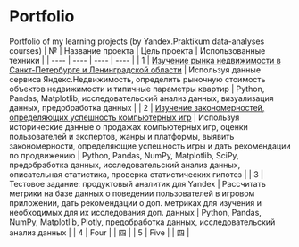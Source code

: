 # Portfolio
Portfolio of my learning projects (by Yandex.Praktikum data-analyses courses)
| № | Название проекта | Цель проекта | Использованные техники |
| ---- | ---- | ---- | ---- |
| 1 | [Изучение рынка недвижимости в Санкт-Петербурге и Ленинградской области](https://github.com/alexidul/learn_projects/blob/main/Project_1/Изучение_рынка_недвижимости_в_Санкт-Петербурге_и_Ленинградской_области.ipynb) | Используя данные сервиса Яндекс.Недвижимость, определить рыночную стоимость объектов недвижимости и типичные параметры квартир  | Python, Pandas, Matplotlib, исследовательский анализ данных, визуализация данных, предобработка данных |
| 2 | [Изучение закономерностей, определяющих успешность компьютерных игр](https://github.com/alexidul/learn_projects/blob/main/Project_2/Изучение_закономерностей_определяющих_успешность_игр.ipynb) | Используя исторические данные о продажах компьютерных игр, оценки пользователей и экспертов, жанры и платформы, выявить закономерности, определяющие успешность игры и дать рекомендации по продвижению | Python, Pandas, NumPy, Matplotlib, SciPy, предобработка данных, исследовательский анализ данных, описательная статистика, проверка статистических гипотез |
| 3 | Тестовое задание: продуктовый аналитик для Yandex | Рассчитать метрики на базе данных о поведении пользователей в игровом приложении, дать рекомендации о доп. метриках для изучения и необходимых для их исследования доп. данных | Python, Pandas, NumPy, Matplotlib, Plotly, предобработка данных, исследовательский анализ данных |
| 4 | Four |  | 四 |
| 5 | Five |  | 四 |
